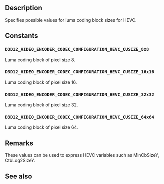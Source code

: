 ## Description

Specifies possible values for luma coding block sizes for HEVC.

## Constants

### `D3D12_VIDEO_ENCODER_CODEC_CONFIGURATION_HEVC_CUSIZE_8x8`

Luma coding block of pixel size 8.

### `D3D12_VIDEO_ENCODER_CODEC_CONFIGURATION_HEVC_CUSIZE_16x16`

Luma coding block of pixel size 16.

### `D3D12_VIDEO_ENCODER_CODEC_CONFIGURATION_HEVC_CUSIZE_32x32`

Luma coding block of pixel size 32.

### `D3D12_VIDEO_ENCODER_CODEC_CONFIGURATION_HEVC_CUSIZE_64x64`

Luma coding block of pixel size 64.

## Remarks

These values can be used to express HEVC variables such as MinCbSizeY, CtbLog2SizeY.

## See also